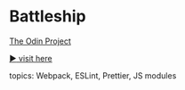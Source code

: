# Battleship

[The Odin Project](https://www.theodinproject.com/lessons/node-path-javascript-battleship)

[:arrow_forward: visit here](https://andrij-kolomijec.github.io/Battleship/)

topics: Webpack, ESLint, Prettier, JS modules
